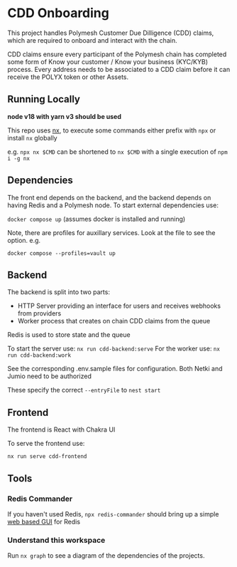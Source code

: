 # CDD Onboarding

This project handles Polymesh Customer Due Dilligence (CDD) claims, which are required to onboard and interact with the chain.

CDD claims ensure every participant of the Polymesh chain has completed some form of Know your customer / Know your business (KYC/KYB) process. Every address needs to be associated to a CDD claim before it can receive the POLYX token or other Assets.

## Running Locally

**node v18 with yarn v3 should be used**

This repo uses [nx](https://nx.dev), to execute some commands either prefix with `npx` or install `nx` globally

e.g. `npx nx $CMD` can be shortened to `nx $CMD` with a single execution of `npm i -g nx`

## Dependencies

The front end depends on the backend, and the backend depends on having Redis and a Polymesh node. To start external dependencies use:

`docker compose up` (assumes docker is installed and running)

Note, there are profiles for auxillary services. Look at the file to see the option. e.g.

`docker compose --profiles=vault up`

## Backend

The backend is split into two parts:

- HTTP Server providing an interface for users and receives webhooks from providers
- Worker process that creates on chain CDD claims from the queue

Redis is used to store state and the queue

To start the server use: `nx run cdd-backend:serve`
For the worker use: `nx run cdd-backend:work`

See the corresponding .env.sample files for configuration. Both Netki and Jumio need to be authorized

These specify the correct `--entryFile` to `nest start`

## Frontend

The frontend is React with Chakra UI

To serve the frontend use:

`nx run serve cdd-frontend`

## Tools

### Redis Commander

If you haven't used Redis, `npx redis-commander` should bring up a simple [web based GUI](https://joeferner.github.io/redis-commander/) for Redis

### Understand this workspace

Run `nx graph` to see a diagram of the dependencies of the projects.
